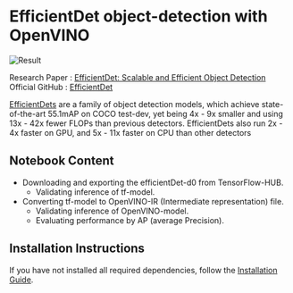 # EfficientDet object-detection with OpenVINO

![Result](https://user-images.githubusercontent.com/71766106/226086430-a7e3cdc4-1f99-4c46-89f9-60dcbadea44a.png)

Research Paper : [EfficientDet: Scalable and Efficient Object Detection](https://openaccess.thecvf.com/content_CVPR_2020/papers/Tan_EfficientDet_Scalable_and_Efficient_Object_Detection_CVPR_2020_paper.pdf)\
Official GitHub : [EfficientDet](https://github.com/google/automl/tree/master/efficientdet)

[EfficientDets](https://github.com/google/automl/tree/master/efficientdet) are a family of object detection models, which achieve state-of-the-art 55.1mAP on COCO test-dev, yet being 4x - 9x smaller and using 13x - 42x fewer FLOPs than previous detectors. EfficientDets also run 2x - 4x faster on GPU, and 5x - 11x faster on CPU than other detectors

## Notebook Content

* Downloading and exporting the efficientDet-d0 from TensorFlow-HUB.
  * Validating inference of tf-model.
* Converting tf-model to OpenVINO-IR (Intermediate representation) file.
  * Validating inference of OpenVINO-model.
  * Evaluating performance by AP (average Precision).

## Installation Instructions

If you have not installed all required dependencies, follow the [Installation Guide](../../README.md).
